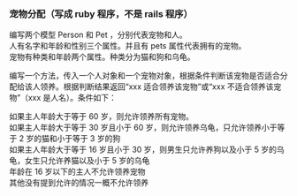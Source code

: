 ### 宠物分配（写成 ruby 程序，不是 rails 程序）  
编写两个模型 Person 和 Pet ，分别代表宠物和人。  
人有名字和年龄和性别三个属性。并且有 pets 属性代表拥有的宠物。  
宠物有种类和年龄两个属性。种类分为猫和狗和乌龟。  

编写一个方法，传入一个人对象和一个宠物对象，根据条件判断该宠物是否适合分配给该人领养。根据判断结果返回“xxx 适合领养该宠物”或“xxx 不适合领养该宠物”（xxx 是人名）。条件如下：  

如果主人年龄大于等于 60 岁，则允许领养所有宠物。  
如果主人年龄大于等于 30 岁且小于 60 岁，则允许领养乌龟，只允许领养小于等于 2 岁的猫和小于等于 3 岁的狗  
如果主人年龄大于等于 16 岁且小于 30 岁，则男生只允许养狗以及小于 5 岁的乌龟，女生只允许养猫以及小于 5 岁的乌龟  
年龄在 16 岁以下的主人不允许领养宠物  
其他没有提到允许的情况一概不允许领养
